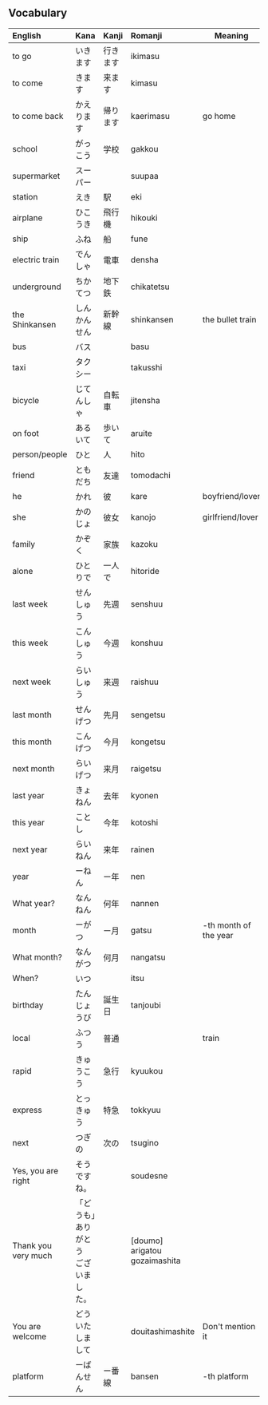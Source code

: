 ## Vocabulary


| English             | Kana               | Kanji | Romanji                       | Meaning               |
| :------------------ | :----------------- | :---- | :---------------------------- | --------------------- |
| to go               | いきます               | 行きます  | ikimasu                       |                       |
| to come             | きます                | 来ます   | kimasu                        |                       |
| to come back        | かえります              | 帰ります  | kaerimasu                     | go home               |
| school              | がっこう               | 学校    | gakkou                        |                       |
| supermarket         | スーパー               |       | suupaa                        |                       |
| station             | えき                 | 駅     | eki                           |                       |
| airplane            | ひこうき               | 飛行機   | hikouki                       |                       |
| ship                | ふね                 | 船     | fune                          |                       |
| electric train      | でんしゃ               | 電車    | densha                        |                       |
| underground         | ちかてつ               | 地下鉄   | chikatetsu                    |                       |
| the Shinkansen      | しんかんせん             | 新幹線   | shinkansen                    | the bullet train      |
| bus                 | バス                 |       | basu                          |                       |
| taxi                | タクシー               |       | takusshi                      |                       |
| bicycle             | じてんしゃ              | 自転車   | jitensha                      |                       |
| on foot             | あるいて               | 歩いて   | aruite                        |                       |
| person/people       | ひと                 | 人     | hito                          |                       |
| friend              | ともだち               | 友達    | tomodachi                     |                       |
| he                  | かれ                 | 彼     | kare                          | boyfriend/lover       |
| she                 | かのじょ               | 彼女    | kanojo                        | girlfriend/lover      |
| family              | かぞく                | 家族    | kazoku                        |                       |
| alone               | ひとりで               | 一人で   | hitoride                      |                       |
| last week           | せんしゅう              | 先週    | senshuu                       |                       |
| this week           | こんしゅう              | 今週    | konshuu                       |                       |
| next week           | らいしゅう              | 来週    | raishuu                       |                       |
| last month          | せんげつ               | 先月    | sengetsu                      |                       |
| this month          | こんげつ               | 今月    | kongetsu                      |                       |
| next month          | らいげつ               | 来月    | raigetsu                      |                       |
| last year           | きょねん               | 去年    | kyonen                        |                       |
| this year           | ことし                | 今年    | kotoshi                       |                       |
| next year           | らいねん               | 来年    | rainen                        |                       |
| year                | ーねん                | ー年    | nen                           |                       |
| What year?          | なんねん               | 何年    | nannen                        |                       |
| month               | ーがつ                | ー月    | gatsu                         | -th month of the year |
| What month?         | なんがつ               | 何月    | nangatsu                      |                       |
| When?               | いつ                 |       | itsu                          |                       |
| birthday            | たんじょうび             | 誕生日   | tanjoubi                      |                       |
| local               | ふつう                | 普通    |                               | train                 |
| rapid               | きゅうこう              | 急行    | kyuukou                       |                       |
| express             | とっきゅう              | 特急    | tokkyuu                       |                       |
| next                | つぎの                | 次の    | tsugino                       |                       |
| Yes, you are right  | そうですね。             |       | soudesne                      |                       |
| Thank you very much | 「どうも」ありがとう　ございました。 |       | [doumo] arigatou gozaimashita |                       |
| You are welcome     | どういたしまして           |       | douitashimashite              | Don't mention it      |
| platform            | ーばんせん              | ー番線   | bansen                        | -th platform          |
